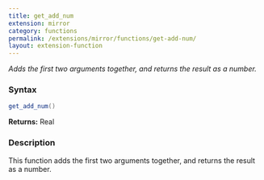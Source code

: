 ```yaml
---
title: get_add_num
extension: mirror
category: functions
permalink: /extensions/mirror/functions/get-add-num/
layout: extension-function
---
```


_Adds the first two arguments together, and returns the result as a number._

### Syntax ###
```cs
get_add_num()
```

**Returns:** Real

### Description

This function adds the first two arguments together, and returns the result as a number. 

